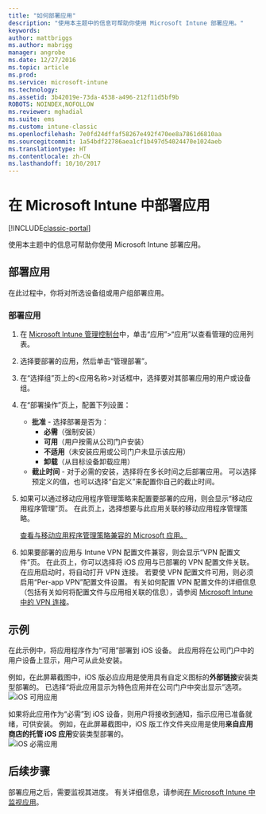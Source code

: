 ```yaml
---
title: "如何部署应用"
description: "使用本主题中的信息可帮助你使用 Microsoft Intune 部署应用。"
keywords: 
author: mattbriggs
ms.author: mabrigg
manager: angrobe
ms.date: 12/27/2016
ms.topic: article
ms.prod: 
ms.service: microsoft-intune
ms.technology: 
ms.assetid: 3b42019e-73da-4538-a496-212f11d5bf9b
ROBOTS: NOINDEX,NOFOLLOW
ms.reviewer: mghadial
ms.suite: ems
ms.custom: intune-classic
ms.openlocfilehash: 7e0fd24dffaf58267e492f470ee8a7861d6810aa
ms.sourcegitcommit: 1a54bdf22786aea1cf1b497d54024470e1024aeb
ms.translationtype: HT
ms.contentlocale: zh-CN
ms.lasthandoff: 10/10/2017
---
```

# <a name="deploy-apps-in-microsoft-intune"></a>在 Microsoft Intune 中部署应用

[!INCLUDE[classic-portal](../includes/classic-portal.md)]

使用本主题中的信息可帮助你使用 Microsoft Intune 部署应用。


## <a name="deploy-an-app"></a>部署应用
在此过程中，你将对所选设备组或用户组部署应用。

### <a name="to-deploy-an-app"></a>部署应用

1. 在 [Microsoft Intune 管理控制台](https://manage.microsoft.com)中，单击“应用”&gt;“应用”以查看管理的应用列表。

2.  选择要部署的应用，然后单击“管理部署”。

3.  在“选择组”页上的&lt;应用名称&gt;对话框中，选择要对其部署应用的用户或设备组。

4.  在“部署操作”页上，配置下列设置：

    - **批准** - 选择部署是否为：
        - **必需**（强制安装）
        - **可用**（用户按需从公司门户安装）
        - **不适用**（未安装应用或公司门户未显示该应用）
        - **卸载**（从目标设备卸载应用）
    - **截止时间** - 对于必需的安装，选择将在多长时间之后部署应用。 可以选择预定义的值，也可以选择“自定义”来配置你自己的截止时间。

5. 如果可以通过移动应用程序管理策略来配置要部署的应用，则会显示“移动应用程序管理”页。 在此页上，选择想要与此应用关联的移动应用程序管理策略。

    [查看与移动应用程序管理策略兼容的 Microsoft 应用。](https://www.microsoft.com/server-cloud/products/microsoft-intune/partners.aspx)

6. 如果要部署的应用与 Intune VPN 配置文件兼容，则会显示“VPN 配置文件”页。 在此页上，你可以选择将 iOS 应用与已部署的 VPN 配置文件关联。 在应用启动时，将自动打开 VPN 连接。 若要使 VPN 配置文件可用，则必须启用“Per-app VPN”配置文件设置。
 有关如何配置 VPN 配置文件的详细信息（包括有关如何将配置文件与应用相关联的信息），请参阅 [Microsoft Intune 中的 VPN 连接](vpn-connections-in-microsoft-intune.md)。

<!---
>[!TIP]
>If an end user previously installed an iOS app and you now deploy it with a deployment action of **Available**, Intune will automatically begin to manage that app with no further action required by you, or the end-user.
--->

## <a name="example"></a>示例

在此示例中，将应用程序作为“可用”部署到 iOS 设备。
此应用将在公司门户中的用户设备上显示，用户可从此处安装。

例如，在此屏幕截图中，iOS 版必应应用是使用具有自定义图标的**外部链接**安装类型部署的。 已选择“将此应用显示为特色应用并在公司门户中突出显示”选项。  
![iOS 可用应用](./media/available-install-on-iOS.png)

如果将此应用作为“必需”到 iOS 设备，则用户将接收到通知，指示应用已准备就绪，可供安装。 例如，在此屏幕截图中，iOS 版工作文件夹应用是使用**来自应用商店的托管 iOS 应用**安装类型部署的。  
![iOS 必需应用](./media/iOS-Required-install.PNG)

## <a name="next-steps"></a>后续步骤

部署应用之后，需要监视其进度。 有关详细信息，请参阅[在 Microsoft Intune 中监视应用](monitor-apps-in-microsoft-intune.md)。
